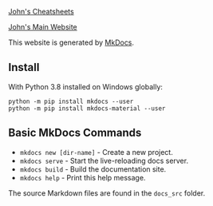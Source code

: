 

[John's Cheatsheets](http://john-cd.com/cheatsheets/)

[John's Main Website](http://john-cd.com)


This website is generated by [MkDocs](http://mkdocs.org).

## Install

With Python 3.8 installed on Windows globally:  

```shell
python -m pip install mkdocs --user
python -m pip install mkdocs-material --user
```


## Basic MkDocs Commands

- ``mkdocs new [dir-name]`` - Create a new project.
- ``mkdocs serve`` - Start the live-reloading docs server.
- ``mkdocs build`` - Build the documentation site.
- ``mkdocs help`` - Print this help message.

The source Markdown files are found in the ``docs_src`` folder. 
